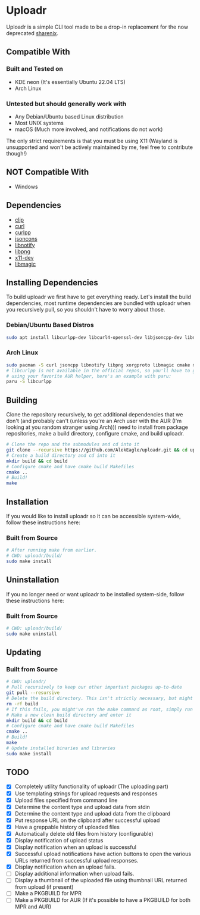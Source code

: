 # Uploadr

Uploadr is a simple CLI tool made to be a drop-in replacement for the now deprecated [sharenix](https://github.com/Francesco149/sharenix).

## Compatible With

### Built and Tested on

- KDE neon (It's essentially Ubuntu 22.04 LTS)
- Arch Linux

### Untested but should generally work with

- Any Debian/Ubuntu based Linux distribution
- Most UNIX systems
- macOS (Much more involved, and notifications do not work)

The only strict requirements is that you must be using X11 (Wayland is unsupported and won't be actively maintained by me, feel free to contribute though!)

## NOT Compatible With

- Windows

## Dependencies

- [clip](https://github.com/dacap/clip)
- [curl](https://curl.haxx.se/)
- [curlpp](https://www.curlpp.org/)
- [jsoncons](https://github.com/danielaparker/jsoncons)
- [libnotify](https://developer.gnome.org/libnotify/)
- [libpng](http://www.libpng.org/pub/png/libpng.html)
- [x11-dev](https://www.x.org/wiki/)
- [libmagic](https://www.darwinsys.com/file/)

## Installing Dependencies

To build uploadr we first have to get everything ready. Let's install the build dependencies, most runtime dependencies are bundled with uploadr when you recursively pull, so you shouldn't have to worry about those.

### Debian/Ubuntu Based Distros

```bash
sudo apt install libcurlpp-dev libcurl4-openssl-dev libjsoncpp-dev libnotify-dev libpng-dev libx11-dev libmagic-dev cmake build-essential git
```

### Arch Linux

```bash
sudo pacman -S curl jsoncpp libnotify libpng xorgproto libmagic cmake make git
# libcurlpp is not available in the official repos, so you'll have to get it from the AUR
# using your favorite AUR helper, here's an example with paru:
paru -S libcurlpp
```

## Building

Clone the repository recursively, to get additional dependencies that we don't (and probably can't (unless you're an Arch user with the AUR (I'm looking at you random stranger using Arch))) need to install from package repositories, make a build directory, configure cmake, and build uploadr.

```bash
# Clone the repo and the submodules and cd into it
git clone --recursive https://github.com/AlekEagle/uploadr.git && cd uploadr
# Create a build directory and cd into it
mkdir build && cd build
# Configure cmake and have cmake build Makefiles
cmake ..
# Build!
make
```

## Installation

If you would like to install uploadr so it can be accessible system-wide, follow these instructions here:

### Built from Source

```bash
# After running make from earlier.
# CWD: uploadr/build/
sudo make install
```

## Uninstallation

If you no longer need or want uploadr to be installed system-side, follow these instructions here:

### Built from Source

```bash
# CWD: uploadr/build/
sudo make uninstall
```

## Updating

### Built from Source

```bash
# CWD: uploadr/
# Pull recursively to keep our other important packages up-to-date
git pull --resursive
# Delete the build directory. This isn't strictly necessary, but might prevent strange build issues.
rm -rf build
# If this fails, you might've ran the make command as root, simply run the command again but as root.
# Make a new clean build directory and enter it
mkdir build && cd build
# Configure cmake and have cmake build Makefiles
cmake ..
# Build!
make
# Update installed binaries and libraries
sudo make install
```

## TODO

- [x] Completely utility functionality of uploadr (The uploading part)
- [x] Use templating strings for upload requests and responses
- [x] Upload files specified from command line
- [x] Determine the content type and upload data from stdin
- [x] Determine the content type and upload data from the clipboard
- [x] Put response URL on the clipboard after successful upload
- [x] Have a greppable history of uploaded files
- [x] Automatically delete old files from history (configurable)
- [x] Display notification of upload status
- [x] Display notification when an upload is successful
- [x] Successful upload notifications have action buttons to open the various URLs returned from successful upload responses.
- [x] Display notification when an upload fails.
- [ ] Display additional information when upload fails.
- [ ] Display a thumbnail of the uploaded file using thumbnail URL returned from upload (if present)
- [ ] Make a PKGBUILD for MPR
- [ ] Make a PKGBUILD for AUR (If it's possible to have a PKGBUILD for both MPR and AUR)
